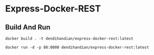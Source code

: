 # Express-Docker-REST

## Build And Run

```
docker build . -t dendihandian/express-docker-rest:latest
```

```
docker run -d -p 80:8000 dendihandian/express-docker-rest:latest
```